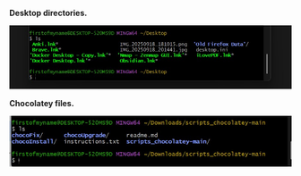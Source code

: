**Desktop directories.**

![alt text](<Screenshot 2025-10-21 155610.jpg>)

**Chocolatey files.**

![alt text](<Screenshot 2025-10-21 160122.jpg>)
